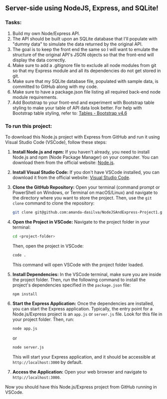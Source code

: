 ##  Server-side using NodeJS, Express, and SQLite!
 
### Tasks:  
1. Build my own Node/Express API.
2. The API should be built upon an SQLite database that I'll populate with "dummy data" to simulate the data returned by the original API.
3. The goal is to keep the front end the same so I will want to emulate the structure of the original API's JSON objects so that the front-end will display the data correctly.
4. Make sure to add a .gitignore file to exclude all node modules from git so that my Express module and all its dependencies do not get stored in git.
5. Make sure that my SQLite database file, populated with sample data, is committed to GitHub along with my code.
6. Make sure to have a package.json file listing all required back-end node module requirements.
7. Add Bootstrap to your front-end and experiment with Bootstrap table styling to make your table of API data look better. For help with Bootstrap table styling, refer to: [Tables - Bootstrap v4.6](https://getbootstrap.com/docs/4.6/content/tables/)

### To run this project:
To download this Node.js project with Express from GitHub and run it using Visual Studio Code (VSCode), follow these steps:

1. **Install Node.js and npm:**
   If you haven't already, you need to install Node.js and npm (Node Package Manager) on your computer. You can download them from the official website: [Node.js](https://nodejs.org/).

2. **Install Visual Studio Code:**
   If you don't have VSCode installed, you can download it from the official website: [Visual Studio Code](https://code.visualstudio.com/).

3. **Clone the GitHub Repository:**
   Open your terminal (command prompt or PowerShell on Windows, or Terminal on macOS/Linux) and navigate to the directory where you want to store the project. Then, use the `git clone` command to clone the repository:

   ```bash
   git clone git@github.com:amanda-dasilva/NodeJSAndExpress-Project1.git
   ```

4. **Open the Project in VSCode:**
   Navigate to the project folder in your terminal:

   ```bash
   cd <project-folder>
   ```

   Then, open the project in VSCode:

   ```bash
   code .
   ```

   This command will open VSCode with the project folder loaded.

5. **Install Dependencies:**
   In the VSCode terminal, make sure you are inside the project folder. Then, run the following command to install the project's dependencies specified in the `package.json` file:

   ```bash
   npm install
   ```

6. **Start the Express Application:**
   Once the dependencies are installed, you can start the Express application. Typically, the entry point for a Node.js/Express project is an `app.js` or `server.js` file. Look for this file in your project folder. Then, run:

   ```bash
   node app.js
   ```

   or

   ```bash
   node server.js
   ```

   This will start your Express application, and it should be accessible at `http://localhost:3000` by default.

7. **Access the Application:**
   Open your web browser and navigate to `http://localhost:3000`.

Now you should have this Node.js/Express project from GitHub running in VSCode.

